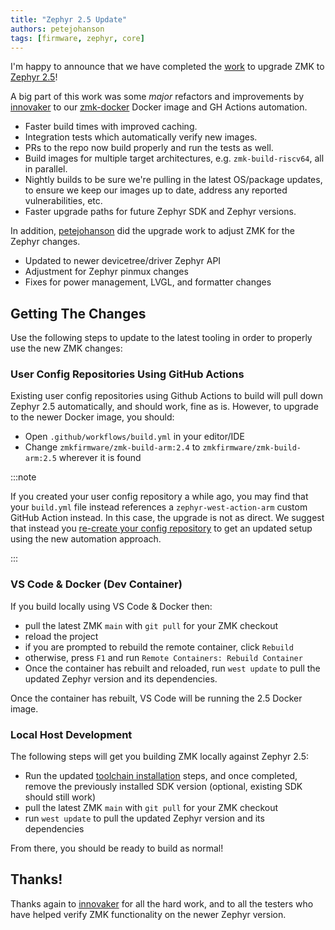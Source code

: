 ```yaml
---
title: "Zephyr 2.5 Update"
authors: petejohanson
tags: [firmware, zephyr, core]
---
```


I'm happy to announce that we have completed the [work](https://github.com/zmkfirmware/zmk/pull/736/) to upgrade ZMK to [Zephyr 2.5](https://docs.zephyrproject.org/2.5.0/releases/release-notes-2.5.html)!

<!-- truncate -->

A big part of this work was some _major_ refactors and improvements by [innovaker] to our [zmk-docker](https://github.com/zmkfirmware/zmk-docker/) Docker image and GH Actions automation.

- Faster build times with improved caching.
- Integration tests which automatically verify new images.
- PRs to the repo now build properly and run the tests as well.
- Build images for multiple target architectures, e.g. `zmk-build-riscv64`, all in parallel.
- Nightly builds to be sure we're pulling in the latest OS/package updates, to ensure we keep our images up to date, address any reported vulnerabilities, etc.
- Faster upgrade paths for future Zephyr SDK and Zephyr versions.

In addition, [petejohanson] did the upgrade work to adjust ZMK for the Zephyr changes.

- Updated to newer devicetree/driver Zephyr API
- Adjustment for Zephyr pinmux changes
- Fixes for power management, LVGL, and formatter changes

## Getting The Changes

Use the following steps to update to the latest tooling in order to properly use the new ZMK changes:

### User Config Repositories Using GitHub Actions

Existing user config repositories using Github Actions to build will pull down Zephyr 2.5 automatically,
and should work, fine as is. However, to upgrade to the newer Docker image, you should:

- Open `.github/workflows/build.yml` in your editor/IDE
- Change `zmkfirmware/zmk-build-arm:2.4` to `zmkfirmware/zmk-build-arm:2.5` wherever it is found

:::note

If you created your user config repository a while ago, you may find that your `build.yml` file instead references
a `zephyr-west-action-arm` custom GitHub Action instead. In this case, the upgrade is not as direct. We suggest that
instead you [re-create your config repository](/docs/getting-started/user-setup) to get an updated setup using the new automation
approach.

:::

### VS Code & Docker (Dev Container)

If you build locally using VS Code & Docker then:

- pull the latest ZMK `main` with `git pull` for your ZMK checkout
- reload the project
- if you are prompted to rebuild the remote container, click `Rebuild`
- otherwise, press `F1` and run `Remote Containers: Rebuild Container`
- Once the container has rebuilt and reloaded, run `west update` to pull the updated Zephyr version and its dependencies.

Once the container has rebuilt, VS Code will be running the 2.5 Docker image.

### Local Host Development

The following steps will get you building ZMK locally against Zephyr 2.5:

- Run the updated [toolchain installation](/docs/development/local-toolchain/setup) steps, and once completed, remove the previously installed SDK version (optional, existing SDK should still work)
- pull the latest ZMK `main` with `git pull` for your ZMK checkout
- run `west update` to pull the updated Zephyr version and its dependencies

From there, you should be ready to build as normal!

## Thanks!

Thanks again to [innovaker] for all the hard work, and to all the testers who have helped verify ZMK functionality on the newer Zephyr version.

[petejohanson]: https://github.com/petejohanson
[innovaker]: https://github.com/innovaker
